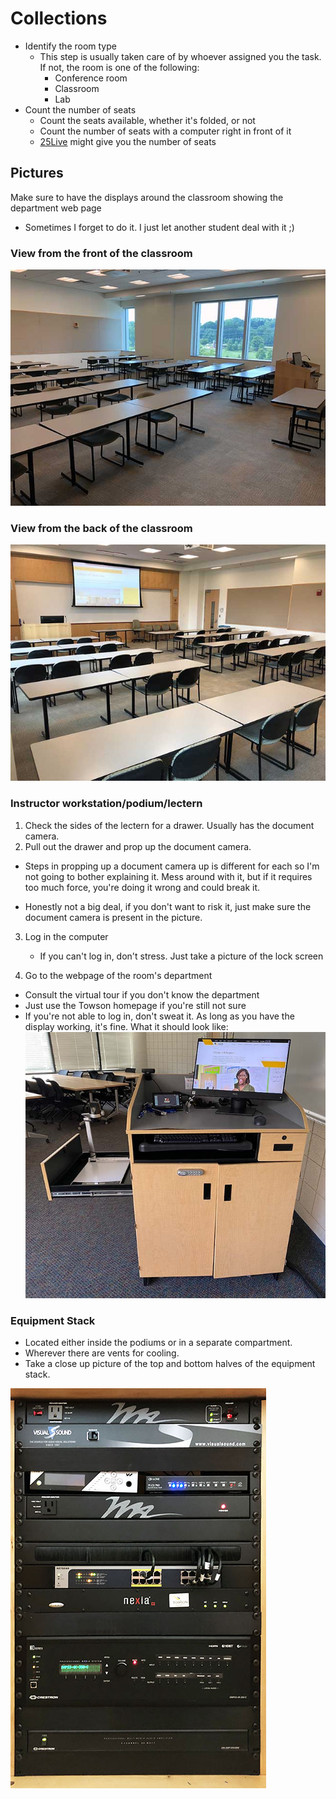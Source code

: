 # Collections

- Identify the room type
  - This step is usually taken care of by whoever assigned you the task. If not, the room is one of the following:
    - Conference room
    - Classroom
    - Lab
- Count the number of seats 
  - Count the seats available, whether it's folded, or not
  - Count the number of seats with a computer right in front of it 
  - [25Live](https://25live.collegenet.com/pro/towson#!/home/search/location/list) might give you the number of seats 

## Pictures

Make sure to have the displays around the classroom showing the department web page
- Sometimes I forget to do it. I just let another student deal with it ;)

### View from the front of the classroom

![](img/Collections/COLLECTIONS_LA3118_View%20From%20Front.jpg)

### View from the back of the classroom

![](img/Collections/COLLECTIONS_LA3118_View%20From%20Back.jpg)

### Instructor workstation/podium/lectern

1. Check the sides of the lectern for a drawer. Usually has the document camera.  
2. Pull out the drawer and prop up the document camera.

  - Steps in propping up a document camera up is different for each so I'm not going to bother explaining it. Mess around with it, but if it requires too much force, you're doing it wrong and could break it.

  - Honestly not a big deal, if you don't want to risk it, just make sure the document camera is present in the picture.

3. Log in the computer
   - If you can't log in, don't stress. Just take a picture of the lock screen

4. Go to the webpage of the room's department
  - Consult the virtual tour if you don't know the department
  - Just use the Towson homepage if you're still not sure
  - If you're not able to log in, don't sweat it. As long as you have the display working, it's fine.
What it should look like:  
![](img/Collections/COLLECTIONS_HH0316_Instructor%20Workstation.jpg)

### Equipment Stack

- Located either inside the podiums or in a separate compartment.  
- Wherever there are vents for cooling.
- Take a close up picture of the top and bottom halves of the equipment stack.

![](img/Collections/COLLECTIONS_LA3118_Instructor%20Workstation%20Components.jpg)

